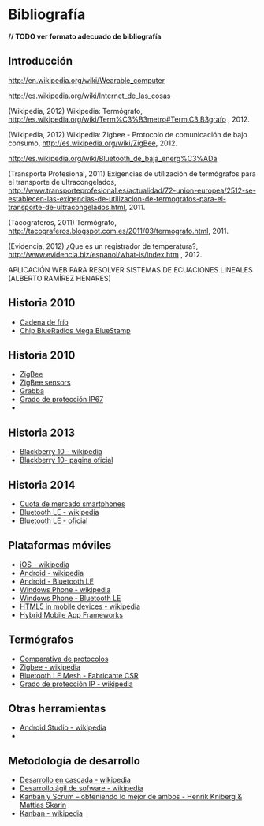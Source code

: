 # Bibliografía

**// TODO ver formato adecuado de bibliografía**


## Introducción

http://en.wikipedia.org/wiki/Wearable_computer

http://es.wikipedia.org/wiki/Internet_de_las_cosas

(Wikipedia, 2012) Wikipedia: Termógrafo,
 http://es.wikipedia.org/wiki/Term%C3%B3metro#Term.C3.B3grafo , 2012.

(Wikipedia, 2012) Wikipedia: Zigbee - Protocolo de comunicación de bajo consumo, http://es.wikipedia.org/wiki/ZigBee, 2012.

http://es.wikipedia.org/wiki/Bluetooth_de_baja_energ%C3%ADa

(Transporte Profesional, 2011) Exigencias de utilización de termógrafos para el transporte de ultracongelados,
http://www.transporteprofesional.es/actualidad/72-union-europea/2512-se-establecen-las-exigencias-de-utilizacion-de-termografos-para-el-transporte-de-ultracongelados.html, 2011.

(Tacograferos, 2011) Termógrafo,
http://tacograferos.blogspot.com.es/2011/03/termografo.html, 2011.

(Evidencia, 2012) ¿Que es un registrador de temperatura?, http://www.evidencia.biz/espanol/what-is/index.htm , 2012.

APLICACIÓN WEB PARA RESOLVER SISTEMAS DE ECUACIONES LINEALES (ALBERTO RAMÍREZ HENARES)


## Historia 2010

- [Cadena de frío](http://es.wikipedia.org/wiki/Cadena_de_fr%C3%ADo)
- [Chip BlueRadios Mega BlueStamp](http://www.blueradios.com/BR-ATM_Commands_Rev_3.6.2.1.0.0_1.1.0.pdf)


## Historia 2010

- [ZigBee](http://es.wikipedia.org/wiki/ZigBee)
- [ZigBee sensors](http://www.zigbeesensors.co.uk)
- [Grabba](http://www.grabba.com/)
- [Grado de protección IP67](http://es.wikipedia.org/wiki/Grado_de_protecci%C3%B3n_IP)
- 


## Historia 2013
- [Blackberry 10 - wikipedia](https://es.wikipedia.org/wiki/BlackBerry_10)
- [Blackberry 10- pagina oficial](http://global.blackberry.com/es/software/smartphones/blackberry-10-os.html)


## Historia 2014
- [Cuota de mercado smartphones](https://en.wikipedia.org/wiki/Mobile_operating_system#cite_note-IDC_Mobile_Operating_System_Market_Share_2015_Q1-61)
- [Bluetooth LE - wikipedia](https://en.wikipedia.org/wiki/Bluetooth_low_energy)
- [Bluetooth LE - oficial](http://www.bluetooth.com/Pages/low-energy-tech-info.aspx)
 


## Plataformas móviles
- [iOS - wikipedia](https://es.wikipedia.org/wiki/IOS)
- [Android - wikipedia](https://es.wikipedia.org/wiki/Android)
- [Android - Bluetooth LE](http://developer.android.com/intl/es/guide/topics/connectivity/bluetooth-le.html)
- [Windows Phone - wikipedia](https://es.wikipedia.org/wiki/Windows_Phone)
- [Windows Phone - Bluetooth LE](http://blogs.msdn.com/b/thunbrynt/archive/2014/05/05/windows-phone-8-1-for-developers-introducing-bluetooth-le.aspx)
- [HTML5 in mobile devices - wikipedia](https://en.wikipedia.org/wiki/HTML5_in_mobile_devices)
- [Hybrid Mobile App Frameworks](http://www.sitepoint.com/top-7-hybrid-mobile-app-frameworks/)
 

## Termógrafos
- [Comparativa de protocolos](http://www.digikey.com/en/articles/techzone/2011/aug/comparing-low-power-wireless-technologies)
- [Zigbee - wikipedia](https://es.wikipedia.org/wiki/ZigBee)
- [Bluetooth LE Mesh - Fabricante CSR](http://www.csr.com/products/csrmesh-development-kit)
- [Grado de protección IP - wikipedia](https://es.wikipedia.org/wiki/Grado_de_protecci%C3%B3n_IP)
 

## Otras herramientas
- [Android Studio - wikipedia](https://en.wikipedia.org/wiki/Android_Studio)
- 

## Metodología de desarrollo
- [Desarrollo en cascada - wikipedia](https://es.wikipedia.org/wiki/Desarrollo_en_cascada)
- [Desarrollo ágil de sofware - wikipedia](https://es.wikipedia.org/wiki/Desarrollo_%C3%A1gil_de_software)
- [Kanban y Scrum –
obteniendo lo mejor de
ambos - Henrik Kniberg & Mattias Skarin](http://www.proyectalis.com/documentos/KanbanVsScrum_Castellano_FINAL-printed.pdf)
- [Kanban - wikipedia](https://es.wikipedia.org/wiki/Kanban_(desarrollo))








